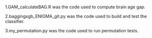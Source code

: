 1.GAM_calculateBAG.R was the code used to compute brain age gap.

2.baggingxgb_ENIGMA_git.py was the code used to build and test the classifier.

3.my_permutation.py was the code used to run permutation tests.
